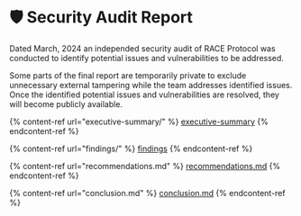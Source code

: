 # 🛡️ Security Audit Report

Dated March, 2024 an independed security audit of RACE Protocol was conducted to identify potential issues and vulnerabilities to be addressed.&#x20;

Some parts of the final report are temporarily private to exclude unnecessary external tampering while the team addresses identified issues. Once the identified potential issues and vulnerabilities are resolved, they will become publicly available.&#x20;

{% content-ref url="executive-summary/" %}
[executive-summary](executive-summary/)
{% endcontent-ref %}

{% content-ref url="findings/" %}
[findings](findings/)
{% endcontent-ref %}

{% content-ref url="recommendations.md" %}
[recommendations.md](recommendations.md)
{% endcontent-ref %}

{% content-ref url="conclusion.md" %}
[conclusion.md](conclusion.md)
{% endcontent-ref %}
